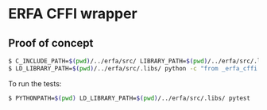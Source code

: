 # ERFA CFFI wrapper

## Proof of concept

```bash
$ C_INCLUDE_PATH=$(pwd)/../erfa/src/ LIBRARY_PATH=$(pwd)/../erfa/src/.libs/ python erfa_wrapper.py
$ LD_LIBRARY_PATH=$(pwd)/../erfa/src/.libs/ python -c "from _erfa_cffi import lib; print(lib.eraEpb(2415019.8135, 30103.18648))"
```

To run the tests:

```bash
$ PYTHONPATH=$(pwd) LD_LIBRARY_PATH=$(pwd)/../erfa/src/.libs/ pytest
```
